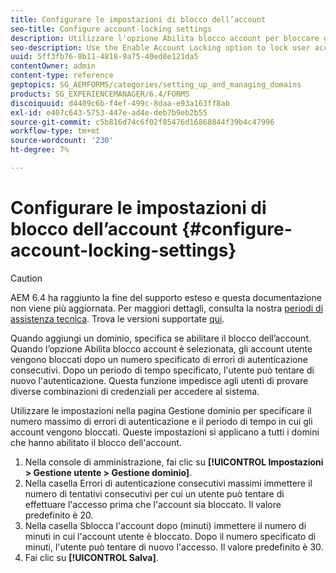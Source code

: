 ```yaml
---
title: Configurare le impostazioni di blocco dell’account
seo-title: Configure account-locking settings
description: Utilizzare l'opzione Abilita blocco account per bloccare gli account utente dopo un numero specificato di errori di autenticazione consecutivi.
seo-description: Use the Enable Account Locking option to lock user accounts after a specified number of consecutive authentication failures.
uuid: 5ff3fb76-8b11-4818-9a75-40ed8e121da5
contentOwner: admin
content-type: reference
geptopics: SG_AEMFORMS/categories/setting_up_and_managing_domains
products: SG_EXPERIENCEMANAGER/6.4/FORMS
discoiquuid: d4409c6b-f4ef-499c-8daa-e93a163ff8ab
exl-id: e407c643-5753-447e-ad4e-deb7b9eb2b55
source-git-commit: c5b816d74c6f02f85476d16868844f39b4c47996
workflow-type: tm+mt
source-wordcount: '230'
ht-degree: 7%

---
```


# Configurare le impostazioni di blocco dell’account {#configure-account-locking-settings}

>[!CAUTION]
>
>AEM 6.4 ha raggiunto la fine del supporto esteso e questa documentazione non viene più aggiornata. Per maggiori dettagli, consulta la nostra [periodi di assistenza tecnica](https://helpx.adobe.com/it/support/programs/eol-matrix.html). Trova le versioni supportate [qui](https://experienceleague.adobe.com/docs/).

Quando aggiungi un dominio, specifica se abilitare il blocco dell’account. Quando l’opzione Abilita blocco account è selezionata, gli account utente vengono bloccati dopo un numero specificato di errori di autenticazione consecutivi. Dopo un periodo di tempo specificato, l&#39;utente può tentare di nuovo l&#39;autenticazione. Questa funzione impedisce agli utenti di provare diverse combinazioni di credenziali per accedere al sistema.

Utilizzare le impostazioni nella pagina Gestione dominio per specificare il numero massimo di errori di autenticazione e il periodo di tempo in cui gli account vengono bloccati. Queste impostazioni si applicano a tutti i domini che hanno abilitato il blocco dell&#39;account.

1. Nella console di amministrazione, fai clic su **[!UICONTROL Impostazioni > Gestione utente > Gestione dominio]**.
1. Nella casella Errori di autenticazione consecutivi massimi immettere il numero di tentativi consecutivi per cui un utente può tentare di effettuare l&#39;accesso prima che l&#39;account sia bloccato. Il valore predefinito è 20.
1. Nella casella Sblocca l&#39;account dopo (minuti) immettere il numero di minuti in cui l&#39;account utente è bloccato. Dopo il numero specificato di minuti, l&#39;utente può tentare di nuovo l&#39;accesso. Il valore predefinito è 30.
1. Fai clic su **[!UICONTROL Salva]**.

